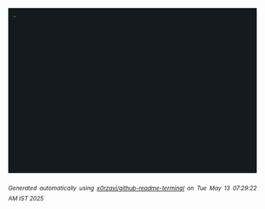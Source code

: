 <div align="justify">
<picture>
    <source media="(prefers-color-scheme: dark)" srcset="./output.gif">
    <source media="(prefers-color-scheme: light)" srcset="./output.gif">
    <img alt="GIFOS" src="output.gif">
</picture>

<sub><i>Generated automatically using [x0rzavi/github-readme-terminal](https://github.com/x0rzavi/github-readme-terminal) on Tue May 13 07:29:22 AM IST 2025</i></sub>

<!-- <details>
<summary>More details</summary>

</details> -->
</div>

<!-- Image deletion URL: NONE -->